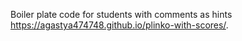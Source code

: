 
Boiler plate code for students with comments as hints
https://agastya474748.github.io/plinko-with-scores/.
